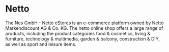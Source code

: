 
# Netto

<div class="container-toc"></div>

The Nes GmbH - Netto eStores is an e-commerce platform owned by Netto Markendiscount AG & Co. KG. The netto online shop offers a large range of products, including the product categories food & cosmetics, living & furniture, technology & multimedia, garden & balcony, construction & DIY, as well as sport and leisure items.

